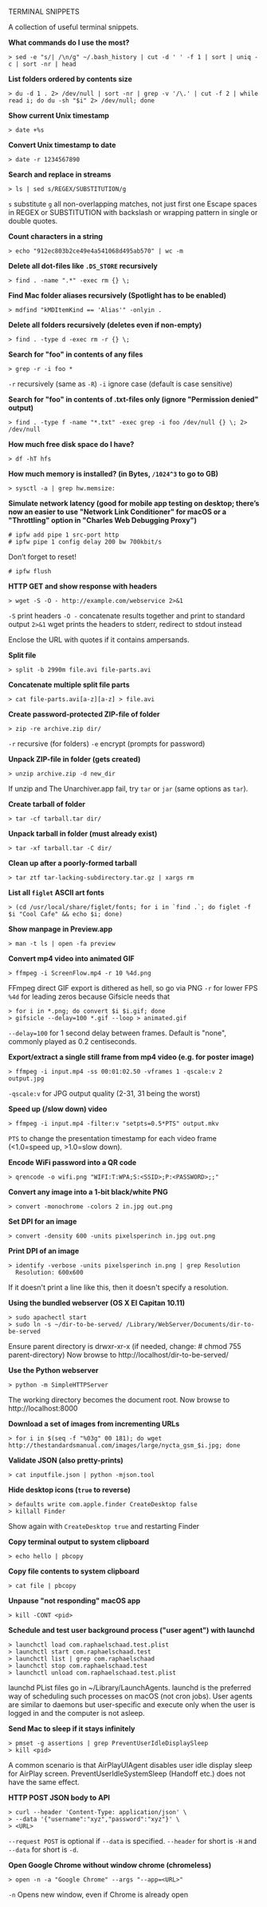 TERMINAL SNIPPETS

A collection of useful terminal snippets.

**What commands do I use the most?**

    > sed -e "s/| /\n/g" ~/.bash_history | cut -d ' ' -f 1 | sort | uniq -c | sort -nr | head


**List folders ordered by contents size**

    > du -d 1 . 2> /dev/null | sort -nr | grep -v '/\.' | cut -f 2 | while read i; do du -sh "$i" 2> /dev/null; done


**Show current Unix timestamp**

    > date +%s


**Convert Unix timestamp to date**

    > date -r 1234567890


**Search and replace in streams**

    > ls | sed s/REGEX/SUBSTITUTION/g

`s` substitute
`g` all non-overlapping matches, not just first one
Escape spaces in REGEX or SUBSTITUTION with backslash or wrapping pattern in single or double quotes.


**Count characters in a string**

    > echo "912ec803b2ce49e4a541068d495ab570" | wc -m


**Delete all dot-files like `.DS_STORE` recursively**

    > find . -name ".*" -exec rm {} \;


**Find Mac folder aliases recursively (Spotlight has to be enabled)**

    > mdfind "kMDItemKind == 'Alias'" -onlyin .


**Delete all folders recursively (deletes even if non-empty)**

    > find . -type d -exec rm -r {} \;


**Search for "foo" in contents of any files**

    > grep -r -i foo *

`-r` recursively (same as `-R`)
`-i` ignore case (default is case sensitive)


**Search for "foo" in contents of .txt-files only (ignore "Permission denied" output)**

    > find . -type f -name "*.txt" -exec grep -i foo /dev/null {} \; 2> /dev/null


**How much free disk space do I have?**

    > df -hT hfs


**How much memory is installed? (in Bytes, `/1024^3` to go to GB)**

    > sysctl -a | grep hw.memsize:


**Simulate network latency (good for mobile app testing on desktop; there’s now an easier to use "Network Link Conditioner" for macOS or a "Throttling" option in "Charles Web Debugging Proxy")**

    # ipfw add pipe 1 src-port http
    # ipfw pipe 1 config delay 200 bw 700kbit/s

Don’t forget to reset!

    # ipfw flush


**HTTP GET and show response with headers**

    > wget -S -O - http://example.com/webservice 2>&1

`-S` print headers
`-O -` concatenate results together and print to standard output
`2>&1` wget prints the headers to stderr, redirect to stdout instead

Enclose the URL with quotes if it contains ampersands.


**Split file**

    > split -b 2990m file.avi file-parts.avi


**Concatenate multiple split file parts**

    > cat file-parts.avi[a-z][a-z] > file.avi


**Create password-protected ZIP-file of folder**

    > zip -re archive.zip dir/

`-r` recursive (for folders)
`-e` encrypt (prompts for password)


**Unpack ZIP-file in folder (gets created)**

    > unzip archive.zip -d new_dir

If unzip and The Unarchiver.app fail, try `tar` or `jar` (same options as `tar`).


**Create tarball of folder**

    > tar -cf tarball.tar dir/


**Unpack tarball in folder (must already exist)**

    > tar -xf tarball.tar -C dir/


**Clean up after a poorly-formed tarball**

    > tar ztf tar-lacking-subdirectory.tar.gz | xargs rm


**List all `figlet` ASCII art fonts**

    > (cd /usr/local/share/figlet/fonts; for i in `find .`; do figlet -f $i "Cool Cafe" && echo $i; done)


**Show manpage in Preview.app**

    > man -t ls | open -fa preview


**Convert mp4 video into animated GIF**

    > ffmpeg -i ScreenFlow.mp4 -r 10 %4d.png

FFmpeg direct GIF export is dithered as hell, so go via PNG
`-r` for lower FPS
`%4d` for leading zeros because Gifsicle needs that

    > for i in *.png; do convert $i $i.gif; done
    > gifsicle --delay=100 *.gif --loop > animated.gif

`--delay=100` for 1 second delay between frames. Default is "none", commonly played as 0.2 centiseconds.


**Export/extract a single still frame from mp4 video (e.g. for poster image)**

    > ffmpeg -i input.mp4 -ss 00:01:02.50 -vframes 1 -qscale:v 2 output.jpg

`-qscale:v` for JPG output quality (2-31, 31 being the worst)


**Speed up (/slow down) video**

    > ffmpeg -i input.mp4 -filter:v "setpts=0.5*PTS" output.mkv

`PTS` to change the presentation timestamp for each video frame (<1.0=speed up, >1.0=slow down).


**Encode WiFi password into a QR code**

    > qrencode -o wifi.png "WIFI:T:WPA;S:<SSID>;P:<PASSWORD>;;"


**Convert any image into a 1-bit black/white PNG**

    > convert -monochrome -colors 2 in.jpg out.png


**Set DPI for an image**

    > convert -density 600 -units pixelsperinch in.jpg out.png


**Print DPI of an image**

    > identify -verbose -units pixelsperinch in.png | grep Resolution
      Resolution: 600x600

If it doesn't print a line like this, then it doesn't specify a resolution.


**Using the bundled webserver (OS X El Capitan 10.11)**

    > sudo apachectl start
    > sudo ln -s ~/dir-to-be-served/ /Library/WebServer/Documents/dir-to-be-served

Ensure parent directory is drwxr-xr-x (if needed, change: # chmod 755 parent-directory)
Now browse to http://localhost/dir-to-be-served/


**Use the Python webserver**

    > python -m SimpleHTTPServer

The working directory becomes the document root.
Now browse to http://localhost:8000


**Download a set of images from incrementing URLs**

    > for i in $(seq -f "%03g" 00 181); do wget http://thestandardsmanual.com/images/large/nycta_gsm_$i.jpg; done


**Validate JSON (also pretty-prints)**

    > cat inputfile.json | python -mjson.tool


**Hide desktop icons (`true` to reverse)**

    > defaults write com.apple.finder CreateDesktop false
    > killall Finder

Show again with `CreateDesktop true` and restarting Finder


**Copy terminal output to system clipboard**

    > echo hello | pbcopy


**Copy file contents to system clipboard**

    > cat file | pbcopy


**Unpause "not responding" macOS app**

    > kill -CONT <pid>


**Schedule and test user background process ("user agent") with launchd**

    > launchctl load com.raphaelschaad.test.plist
    > launchctl start com.raphaelschaad.test
    > launchctl list | grep com.raphaelschaad
    > launchctl stop com.raphaelschaad.test
    > launchctl unload com.raphaelschaad.test.plist

launchd PList files go in ~/Library/LaunchAgents.
launchd is the preferred way of scheduling such processes on macOS (not cron jobs). User agents are similar to daemons but user-specific and execute only when the user is logged in and the computer is not asleep.


**Send Mac to sleep if it stays infinitely**

    > pmset -g assertions | grep PreventUserIdleDisplaySleep
    > kill <pid>

A common scenario is that AirPlayUIAgent disables user idle display sleep for AirPlay screen.
PreventUserIdleSystemSleep (Handoff etc.) does not have the same effect.


**HTTP POST JSON body to API**

    > curl --header 'Content-Type: application/json' \
    > --data '{"username":"xyz","password":"xyz"}' \
    > <URL>

`--request POST` is optional if `--data` is specified. `--header` for short is `-H` and `--data` for short is `-d`.


**Open Google Chrome without window chrome (chromeless)**

    > open -n -a "Google Chrome" --args "--app=<URL>"

`-n` Opens new window, even if Chrome is already open
